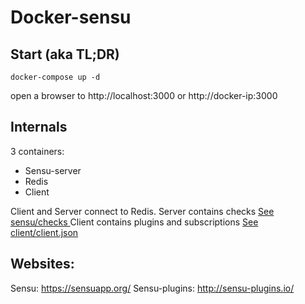 # Docker-sensu

## Start (aka TL;DR)
```
docker-compose up -d
```

open a browser to http://localhost:3000 or http://docker-ip:3000

## Internals

3 containers:
* Sensu-server
* Redis
* Client

Client and Server connect to Redis. 
Server contains checks [See sensu/checks ](tree/master/sensu/checks)
Client contains plugins and subscriptions [See client/client.json ](tree/master/client/client.json)


## Websites:
Sensu: https://sensuapp.org/
Sensu-plugins: http://sensu-plugins.io/
